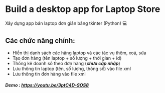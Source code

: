 # Build a desktop app for Laptop Store
Xây dựng app bán laptop đơn giản bằng tkinter (Python) 💻

## Các chức năng chính: 
* Hiển thị danh sách các hãng laptop và các tác vụ thêm, xoá, sửa
* Tạo đơn hàng (tên laptop + số lượng + thời gian + id)
* Thống kê doanh số theo đơn hàng (***chưa cập nhập***)
* Lưu thông tin laptop (tên, số lượng, thông số) vào file xml 
* Lưu thông tin đơn hàng vào file xml 
##### Demo : https://youtu.be/3ptC4D-SOS8
